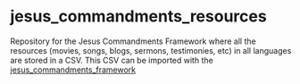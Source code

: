 # jesus_commandments_resources
Repository for the Jesus Commandments Framework where all the resources (movies, songs, blogs, sermons, testimonies, etc) in all languages are stored in a CSV. This CSV can be imported with the [jesus_commandments_framework](https://github.com/jesuscommandments/jesus_commandments_framework)

